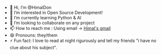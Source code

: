 - 👋 Hi, I’m @HimalDon
- 👀 I’m interested in Open Source Development!
- 🌱 I’m currently learning Python & AI
- 💞️ I’m looking to collaborate on any project
- 📫 How to reach me : Using email -> [Himal's gmail](himalkhadkazero@gmail.com)
- 😄 Pronouns: they/them  
- ⚡ Fun fact: I love to read at night rigurously and tell my friends "i have no clue about his subject".

<!---
HimalDon/HimalDon is a ✨ special ✨ repository because its `README.md` (this file) appears on your GitHub profile.
You can click the Preview link to take a look at your changes.
--->

